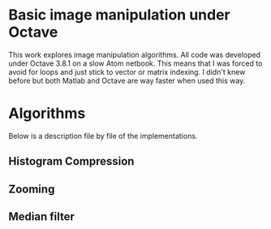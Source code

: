 # Basic image manipulation under Octave
This work explores image manipulation algorithms. All code was developed under 
Octave 3.8.1 on a slow Atom netbook. This means that I was forced to avoid for
loops and just stick to vector or matrix indexing. I didn't knew before but 
both Matlab and Octave are way faster when used this way.

# Algorithms
Below is a description file by file of the implementations.

## Histogram Compression
## Zooming
## Median filter

